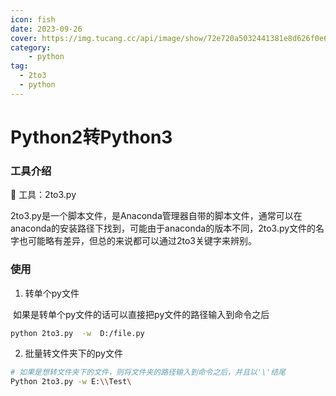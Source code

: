 ```yaml
---
icon: fish
date: 2023-09-26
cover: https://img.tucang.cc/api/image/show/72e720a5032441381e8d626f0e6538f1
category:
    - python
tag:
  - 2to3
  - python
---
```


# Python2转Python3

### 工具介绍

:thought_balloon: 工具：2to3.py

2to3.py是一个脚本文件，是Anaconda管理器自带的脚本文件，通常可以在anaconda的安装路径下找到，可能由于anaconda的版本不同，2to3.py文件的名字也可能略有差异，但总的来说都可以通过2to3关键字来辨别。

### 使用

1. 转单个py文件

​	如果是转单个py文件的话可以直接把py文件的路径输入到命令之后

```bash
python 2to3.py  -w  D:/file.py
```

2. 批量转文件夹下的py文件

```bash
# 如果是想转文件夹下的文件，则将文件夹的路径输入到命令之后，并且以'\'结尾
Python 2to3.py -w E:\\Test\
```







